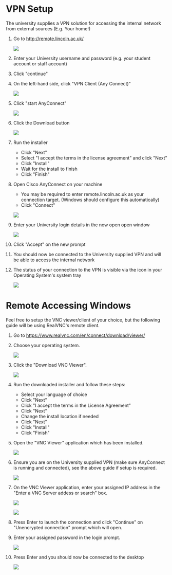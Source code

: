 # VPN Setup
The university supplies a VPN solution for accessing the internal network from external sources (E.g. Your home!)

1. Go to http://remote.lincoln.ac.uk/

    ![](images/landing.png)

2. Enter your University username and password (e.g. your student account or staff account)

3. Click "continue"

4. On the left-hand side, click "VPN Client (Any Connect)"

    ![](images/anyconnect_link.png)

5. Click "start AnyConnect"

    ![](images/click_start.png)

6. Click the Download button

    ![](images/download.png)

7. Run the installer
    - Click "Next"
    - Select "I accept the terms in the license agreement" and click "Next"
    - Click "Install"
    - Wait for the install to finish
    - Click "Finish"

8. Open Cisco AnyConnect on your machine
    - You may be required to enter remote.lincoln.ac.uk as your connection target. (Windows should configure this automatically)
    - Click "Connect"

    ![](images/anyconnect_open.png)

9. Enter your University login details in the now open open window

    ![](images/anyconnect_login.png)

10. Click "Accept" on the new prompt

11. You should now be connected to the University supplied VPN and will be able to access the internal network

12. The status of your connection to the VPN is visible via the icon in your Operating System's system tray

    ![](images/system_tray_icon.png)


# Remote Accessing Windows
Feel free to setup the VNC viewer/client of your choice, but the following guide will be using RealVNC's remote client.

1. Go to https://www.realvnc.com/en/connect/download/viewer/

2. Choose your operating system.

    ![](images/realvnc_os.png)

3. Click the "Download VNC Viewer".

    ![](images/download_realvnc_button.png)

4. Run the downloaded installer and follow these steps:
    - Select your language of choice
    - Click "Next"
    - Click "I accept the terms in the License Agreement"
    - Click "Next"
    - Change the install location if needed
    - Click "Next"
    - Click "Install"
    - Click "Finish"

5. Open the "VNC Viewer" application which has been installed.

    ![](images/realvnc_client.png)

6. Ensure you are on the University supplied VPN (make sure AnyConnect is running and connected), see the above guide if setup is required.

    ![](images/system_tray_icon.png)

7. On the VNC Viewer application, enter your assigned IP address in the "Enter a VNC Server addess or search" box.

    ![](images/realvnc_ip_box.png)

    ![](images/realvnc_ip_enterred.png)

8. Press Enter to launch the connection and click "Continue" on "Unencrypted connection" prompt which will open.

9. Enter your assigned password in the login prompt.

    ![](images/realvnc_login.png)

10. Press Enter and you should now be connected to the desktop

    ![](images/connected_desktop.png)

